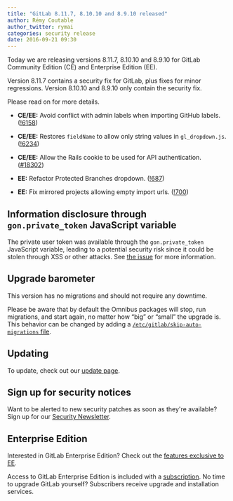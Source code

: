 ```yaml
---
title: "GitLab 8.11.7, 8.10.10 and 8.9.10 released"
author: Rémy Coutable
author_twitter: rymai
categories: security release
date: 2016-09-21 09:30
---
```


Today we are releasing versions 8.11.7, 8.10.10 and 8.9.10 for GitLab Community
Edition (CE) and Enterprise Edition (EE).

Version 8.11.7 contains a security fix for GitLab, plus fixes for minor
regressions. Version 8.10.10 and 8.9.10 only contain the security fix.

Please read on for more details.

<!-- more -->

- **CE/EE:** Avoid conflict with admin labels when importing GitHub labels. ([!6158])
- **CE/EE:** Restores `fieldName` to allow only string values in `gl_dropdown.js`. ([!6234])
- **CE/EE:** Allow the Rails cookie to be used for API authentication. ([#18302])

- **EE:** Refactor Protected Branches dropdown. ([!687])
- **EE:** Fix mirrored projects allowing empty import urls. ([!700])

[!6158]: https://gitlab.com/gitlab-org/gitlab-ce/merge_requests/6158
[!6234]: https://gitlab.com/gitlab-org/gitlab-ce/merge_requests/6234

[!687]: https://gitlab.com/gitlab-org/gitlab-ee/merge_requests/687
[!700]: https://gitlab.com/gitlab-org/gitlab-ee/merge_requests/700

[#18302]: https://gitlab.com/gitlab-org/gitlab-ce/issues/18302

## Information disclosure through `gon.private_token` JavaScript variable

The private user token was available through the `gon.private_token` JavaScript
variable, leading to a potential security risk since it could be stolen through
XSS or other attacks.
See [the issue][#18302] for more information.

## Upgrade barometer

This version has no migrations and should not require any downtime.

Please be aware that by default the Omnibus packages will stop, run migrations,
and start again, no matter how “big” or “small” the upgrade is. This behavior
can be changed by adding a [`/etc/gitlab/skip-auto-migrations`
file](http://doc.gitlab.com/omnibus/update/README.html).

## Updating

To update, check out our [update page](https://about.gitlab.com/update/).

## Sign up for security notices

Want to be alerted to new security patches as soon as they're available? Sign up
for our [Security Newsletter](https://about.gitlab.com/contact/).

## Enterprise Edition

Interested in GitLab Enterprise Edition? Check out the [features exclusive to
EE](https://about.gitlab.com/features/#enterprise).

Access to GitLab Enterprise Edition is included with a [subscription](https://about.gitlab.com/pricing/).
No time to upgrade GitLab yourself? Subscribers receive upgrade and installation
services.
